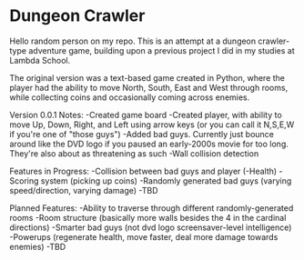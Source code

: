 # Dungeon Crawler

Hello random person on my repo.
This is an attempt at a dungeon crawler-type adventure game, building upon a previous project I did in my studies at Lambda School.

The original version was a text-based game created in Python, where the player had the ability to move North, South, East and West through rooms, while collecting coins and occasionally coming across enemies.

Version 0.0.1 Notes:
-Created game board
-Created player, with ability to move Up, Down, Right, and Left using arrow keys (or you can call it N,S,E,W if you're one of "those guys")
-Added bad guys. Currently just bounce around like the DVD logo if you paused an early-2000s movie for too long. They're also about as threatening as such
-Wall collision detection


Features in Progress:
-Collision between bad guys and player (-Health)
-Scoring system (picking up coins)
-Randomly generated bad guys (varying speed/direction, varying damage)
-TBD

Planned Features:
-Ability to traverse through different randomly-generated rooms
-Room structure (basically more walls besides the 4 in the cardinal directions)
-Smarter bad guys (not dvd logo screensaver-level intelligence)
-Powerups (regenerate health, move faster, deal more damage towards enemies)
-TBD
